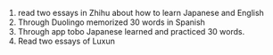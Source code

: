 1. read two essays in Zhihu about how to learn Japanese and English
2. Through Duolingo memorized 30 words in Spanish
3. Through app tobo Japanese learned and practiced 30 words.
4. Read two essays of Luxun
